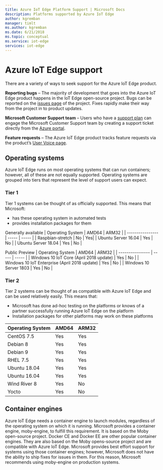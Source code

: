 ```yaml
---
title: Azure IoT Edge Platform Support | Microsoft Docs 
description: Platforms supported by Azure IoT Edge
author: kgremban
manager: timlt
ms.author: kgremban
ms.date: 6/21/2018
ms.topic: conceptual
ms.service: iot-edge
services: iot-edge
---
```


# Azure IoT Edge support
There are a variety of ways to seek support for the Azure IoT Edge product.

**Reporting bugs** – The majority of development that goes into the Azure IoT Edge product happens in the IoT Edge open-source project. Bugs can be reported on the [issues page](https://github.com/azure/iotedge/issues) of the project. Fixes rapidly make their way from the project in to product updates.

**Microsoft Customer Support team** – Users who have a [support plan](https://azure.microsoft.com/support/plans/) can engage the Microsoft Customer Support team by creating a support ticket directly from the [Azure portal]( https://ms.portal.azure.com/signin/index/?feature.settingsportalinstance=mpac).

**Feature requests** – The Azure IoT Edge product tracks feature requests via the product’s [User Voice page](https://feedback.azure.com/forums/907045-azure-iot-edge).

## Operating systems
Azure IoT Edge runs on most operating systems that can run containers; however, all of these are not equally supported. Operating systems are grouped into tiers that represent the level of support users can expect.

### Tier 1
Tier 1 systems can be thought of as officially supported. This means that Microsoft:
* has these operating system in automated tests
* provides installation packages for them

Generally available
| Operating System | AMD64 | ARM32 |
| ---------------- | ----- | ----- |
| Raspbian-stretch | No | Yes|
| Ubuntu Server 16.04 | Yes | No |
| Ubuntu Server 18.04 | Yes | No |

Public Preview
| Operating System | AMD64 | ARM32 |
| ---------------- | ----- | ----- |
| Windows 10 IoT Core (April 2018 update) | Yes | No |
| Windows 10 IoT Enterprise (April 2018 update) | Yes | No |
| Windows 10 Server 1803 | Yes | No |

### Tier 2
Tier 2 systems can be thought of as compatible with Azure IoT Edge and can be used relatively easily. This means that:
* Microsoft has done ad-hoc testing on the platforms or knows of a partner successfully running Azure IoT Edge on the platform
* Installation packages for other platforms may work on these platforms

| Operating System | AMD64 | ARM32 |
| ---------------- | ----- | ----- |
| CentOS 7.5 | Yes | Yes |
| Debian 8 | Yes | Yes |
| Debian 9 | Yes | Yes |
| RHEL 7.5 | Yes | Yes |
| Ubuntu 18.04 | Yes | Yes |
| Ubuntu 16.04 | Yes | Yes |
| Wind River 8 | Yes | No |
| Yocto | Yes | No |

## Container engines
Azure IoT Edge needs a container engine to launch modules, regardless of the operating system on which it is running. Microsoft provides a container engine, moby-engine, to fulfill this requirement. It is based on the Moby open-source project. Docker CE and Docker EE are other popular container engines. They are also based on the Moby opens-source project and are compatible with Azure IoT Edge. Microsoft provides best effort support for systems using those container engines; however, Microsoft does not have the ability to ship fixes for issues in them. For this reason, Microsoft recommends using moby-engine on production systems.


<!-- Links -->
[lnk-edge-blog]: https://azure.microsoft.com/blog/securing-the-intelligent-edge/ 
